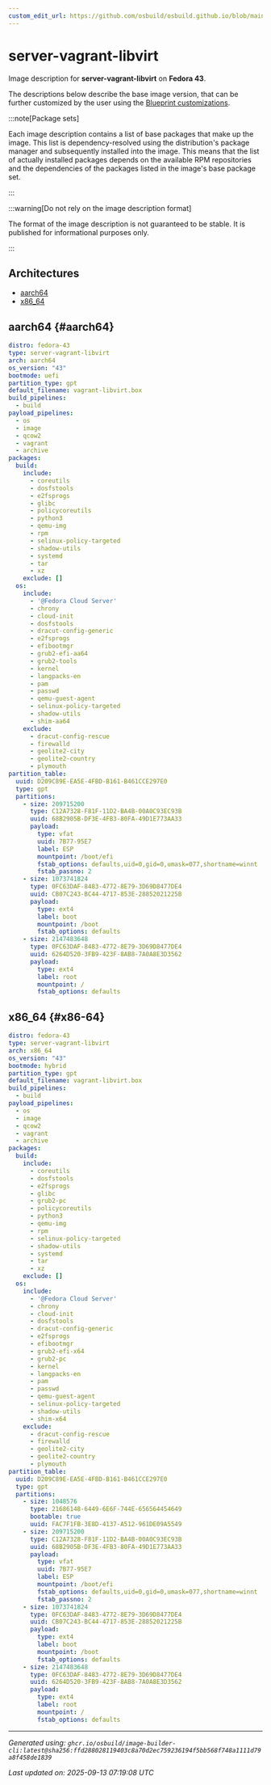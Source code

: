 ```yaml
---
custom_edit_url: https://github.com/osbuild/osbuild.github.io/blob/main/scripts/pull_image_descriptions.py
---
```


# server-vagrant-libvirt

<!--
[//]: # ( DO NOT MODIFY THIS FILE! )
[//]: # ( This content is generated by `scripts/pull_image_descriptions.py` )
[//]: # ( Generated on: 2025-09-13 07:19:08 UTC )
-->

Image description for **server-vagrant-libvirt** on **Fedora 43**.

The descriptions below describe the base image version, that can be further customized by the user using the [Blueprint customizations](../../01-blueprint-reference.md).

:::note[Package sets]

Each image description contains a list of base packages that make up the image. This list is dependency-resolved using the distribution's package manager and subsequently installed into the image. This means that the list of actually installed packages depends on the available RPM repositories and the dependencies of the packages listed in the image's base package set.

:::

:::warning[Do not rely on the image description format]

The format of the image description is not guaranteed to be stable. It is published for informational purposes only.

:::

## Architectures

- [aarch64](#aarch64)
- [x86_64](#x86-64)

## aarch64 {#aarch64}

```yaml
distro: fedora-43
type: server-vagrant-libvirt
arch: aarch64
os_version: "43"
bootmode: uefi
partition_type: gpt
default_filename: vagrant-libvirt.box
build_pipelines:
  - build
payload_pipelines:
  - os
  - image
  - qcow2
  - vagrant
  - archive
packages:
  build:
    include:
      - coreutils
      - dosfstools
      - e2fsprogs
      - glibc
      - policycoreutils
      - python3
      - qemu-img
      - rpm
      - selinux-policy-targeted
      - shadow-utils
      - systemd
      - tar
      - xz
    exclude: []
  os:
    include:
      - '@Fedora Cloud Server'
      - chrony
      - cloud-init
      - dosfstools
      - dracut-config-generic
      - e2fsprogs
      - efibootmgr
      - grub2-efi-aa64
      - grub2-tools
      - kernel
      - langpacks-en
      - pam
      - passwd
      - qemu-guest-agent
      - selinux-policy-targeted
      - shadow-utils
      - shim-aa64
    exclude:
      - dracut-config-rescue
      - firewalld
      - geolite2-city
      - geolite2-country
      - plymouth
partition_table:
  uuid: D209C89E-EA5E-4FBD-B161-B461CCE297E0
  type: gpt
  partitions:
    - size: 209715200
      type: C12A7328-F81F-11D2-BA4B-00A0C93EC93B
      uuid: 68B2905B-DF3E-4FB3-80FA-49D1E773AA33
      payload:
        type: vfat
        uuid: 7B77-95E7
        label: ESP
        mountpoint: /boot/efi
        fstab_options: defaults,uid=0,gid=0,umask=077,shortname=winnt
        fstab_passno: 2
    - size: 1073741824
      type: 0FC63DAF-8483-4772-8E79-3D69D8477DE4
      uuid: CB07C243-BC44-4717-853E-28852021225B
      payload:
        type: ext4
        label: boot
        mountpoint: /boot
        fstab_options: defaults
    - size: 2147483648
      type: 0FC63DAF-8483-4772-8E79-3D69D8477DE4
      uuid: 6264D520-3FB9-423F-8AB8-7A0A8E3D3562
      payload:
        type: ext4
        label: root
        mountpoint: /
        fstab_options: defaults
```

## x86_64 {#x86-64}

```yaml
distro: fedora-43
type: server-vagrant-libvirt
arch: x86_64
os_version: "43"
bootmode: hybrid
partition_type: gpt
default_filename: vagrant-libvirt.box
build_pipelines:
  - build
payload_pipelines:
  - os
  - image
  - qcow2
  - vagrant
  - archive
packages:
  build:
    include:
      - coreutils
      - dosfstools
      - e2fsprogs
      - glibc
      - grub2-pc
      - policycoreutils
      - python3
      - qemu-img
      - rpm
      - selinux-policy-targeted
      - shadow-utils
      - systemd
      - tar
      - xz
    exclude: []
  os:
    include:
      - '@Fedora Cloud Server'
      - chrony
      - cloud-init
      - dosfstools
      - dracut-config-generic
      - e2fsprogs
      - efibootmgr
      - grub2-efi-x64
      - grub2-pc
      - kernel
      - langpacks-en
      - pam
      - passwd
      - qemu-guest-agent
      - selinux-policy-targeted
      - shadow-utils
      - shim-x64
    exclude:
      - dracut-config-rescue
      - firewalld
      - geolite2-city
      - geolite2-country
      - plymouth
partition_table:
  uuid: D209C89E-EA5E-4FBD-B161-B461CCE297E0
  type: gpt
  partitions:
    - size: 1048576
      type: 21686148-6449-6E6F-744E-656564454649
      bootable: true
      uuid: FAC7F1FB-3E8D-4137-A512-961DE09A5549
    - size: 209715200
      type: C12A7328-F81F-11D2-BA4B-00A0C93EC93B
      uuid: 68B2905B-DF3E-4FB3-80FA-49D1E773AA33
      payload:
        type: vfat
        uuid: 7B77-95E7
        label: ESP
        mountpoint: /boot/efi
        fstab_options: defaults,uid=0,gid=0,umask=077,shortname=winnt
        fstab_passno: 2
    - size: 1073741824
      type: 0FC63DAF-8483-4772-8E79-3D69D8477DE4
      uuid: CB07C243-BC44-4717-853E-28852021225B
      payload:
        type: ext4
        label: boot
        mountpoint: /boot
        fstab_options: defaults
    - size: 2147483648
      type: 0FC63DAF-8483-4772-8E79-3D69D8477DE4
      uuid: 6264D520-3FB9-423F-8AB8-7A0A8E3D3562
      payload:
        type: ext4
        label: root
        mountpoint: /
        fstab_options: defaults
```


---
*Generated using: `ghcr.io/osbuild/image-builder-cli:latest@sha256:ffd288028119403c8a70d2ec759236194f5bb568f748a1111d79a8f458de1839`*

*Last updated on: 2025-09-13 07:19:08 UTC*
